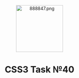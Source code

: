 <div align="center">
  <img src="https://ltdfoto.ru/images/2023/02/03/888847.png" alt="888847.png" height = "150"/>
  <h1>CSS3 Task №40</h1>
</div>

